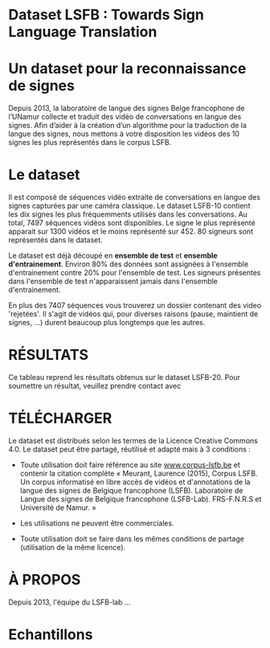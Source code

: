 # Dataset LSFB : Towards Sign Language Translation

# Un dataset pour la reconnaissance de signes

Depuis 2013, la laboratoire de langue des signes Belge francophone de l’UNamur collecte et traduit des vidéo de conversations en langue des signes. Afin d’aider à la création d’un algorithme pour la traduction de la langue des signes, nous mettons à votre disposition les vidéos des 10 signes les plus représentés dans le corpus LSFB.

# Le dataset

Il est composé de séquences vidéo extraite de conversations en langue des signes capturées par une caméra classique. Le dataset LSFB-10 contient les dix signes les plus fréquemments utilisés dans les conversations. Au total, 7497 séquences vidéos sont disponibles. Le signe le plus représenté apparait sur 1300 vidéos et le moins représenté sur 452. 80 signeurs sont représentés dans le dataset.

Le dataset est déjà découpé en **ensemble de test** et **ensemble d'entrainement**. Environ 80% des données sont assignées à l'ensemble d'entrainement contre 20% pour l'ensemble de test. Les signeurs présentes dans l'ensemble de test n'apparaissent jamais dans l'ensemble d'entrainement.

En plus des 7407 séquences vous trouverez un dossier contenant des video 'rejetées'. Il s'agit de vidéos qui, pour diverses raisons (pause, maintient de signes, ...) durent beaucoup plus longtemps que les autres.

# RÉSULTATS

Ce tableau reprend les résultats obtenus sur le dataset LSFB-20. Pour soumettre un résultat, veuillez prendre contact avec <mail>

# TÉLÉCHARGER

Le dataset est distribués selon les termes de la Licence Creative Commons 4.0. Le dataset peut être partagé, réutilisé et adapté mais à 3 conditions :

- Toute utilisation doit faire référence au site www.corpus-lsfb.be et contenir la citation complète « Meurant, Laurence (2015), Corpus LSFB. Un corpus informatisé en libre accès de vidéos et d'annotations de la langue des signes de Belgique francophone (LSFB). Laboratoire de Langue des signes de Belgique francophone (LSFB-Lab). FRS-F.N.R.S et Université de Namur. »

- Les utilisations ne peuvent être commerciales.

- Toute utilisation doit se faire dans les mêmes conditions de partage (utilisation de la même licence).


# À PROPOS

Depuis 2013, l'équipe du LSFB-lab ...


# Echantillons